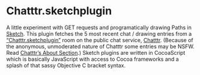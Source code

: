 Chatttr.sketchplugin
====================

A little experiment with GET requests and programatically drawing Paths in [Sketch](http://bohemiancoding.com/sketch/). This plugin fetches the 5 most recent chat / drawing entries from a [“Chatttr.sketchplugin”](http://chatttr.com/chatttr.sketchplugin/) room on the public chat service, [Chatttr](http://chatttr.com/). (Because of the anonymous, unmoderated nature of Chatttr some entries may be NSFW. Read [Chatttr’s About Section](http://chatttr.com/about.html).) Sketch plugins are written in CocoaScript which is basically JavaScript with access to Cocoa frameworks and a splash of that sassy Objective C bracket syntax. 

